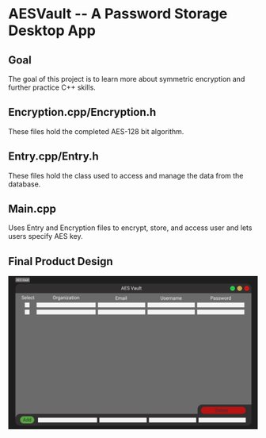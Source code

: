 # AESVault -- A Password Storage Desktop App
## Goal
The goal of this project is to learn more about symmetric encryption and further practice C++ skills.

## Encryption.cpp/Encryption.h
These files hold the completed AES-128 bit algorithm. 

## Entry.cpp/Entry.h
These files hold the class used to access and manage the data from the database.

## Main.cpp
Uses Entry and Encryption files to encrypt, store, and access user and lets users specify AES key.

## Final Product Design
![final product](AES_Vault_Goal.png)